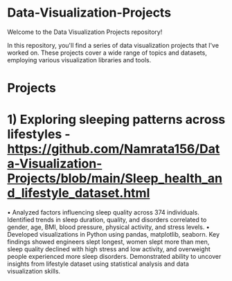 # Data-Visualization-Projects
Welcome to the Data Visualization Projects repository!

In this repository, you'll find a series of data visualization projects that I've worked on. These projects cover a wide range of topics and datasets, employing various visualization libraries and tools.

# Projects

# 1) Exploring sleeping patterns across lifestyles - https://github.com/Namrata156/Data-Visualization-Projects/blob/main/Sleep_health_and_lifestyle_dataset.html
•	Analyzed factors influencing sleep quality across 374 individuals. Identified trends in sleep duration, quality, and disorders correlated to gender, age, BMI, blood pressure, physical activity, and stress levels. 
•	Developed visualizations in Python using pandas, matplotlib, seaborn. Key findings showed engineers slept longest, women slept more than men, sleep quality declined with high stress and low activity, and overweight people experienced more sleep disorders. Demonstrated ability to uncover insights from lifestyle dataset using statistical analysis and data visualization skills.


